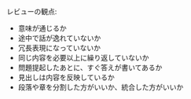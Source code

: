 レビューの観点:

- 意味が通じるか
- 途中で話が逸れていないか
- 冗長表現になっていないか
- 同じ内容を必要以上に繰り返していないか
- 問題提起したあとに、すぐ答えが書いてあるか
- 見出しは内容を反映しているか
- 段落や章を分割した方がいいか、統合した方がいいか
